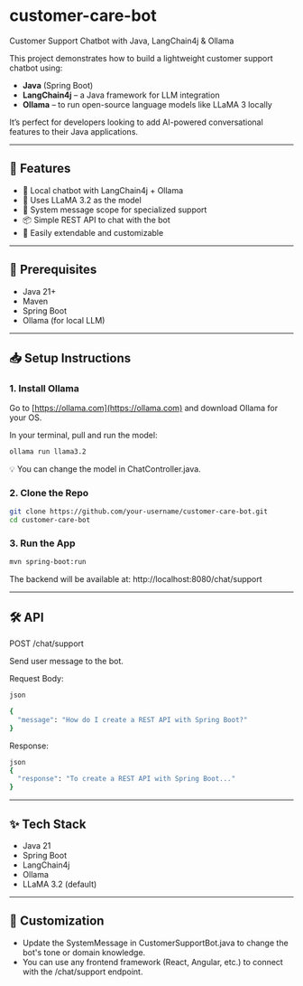 # customer-care-bot
Customer Support Chatbot with Java, LangChain4j &amp; Ollama

This project demonstrates how to build a lightweight customer support chatbot using:

- **Java** (Spring Boot)
- **LangChain4j** – a Java framework for LLM integration
- **Ollama** – to run open-source language models like LLaMA 3 locally

It’s perfect for developers looking to add AI-powered conversational features to their Java applications.

---

## 🚀 Features

- 🤖 Local chatbot with LangChain4j + Ollama
- 🧩 Uses LLaMA 3.2 as the model
- 💬 System message scope for specialized support
- 📦 Simple REST API to chat with the bot
- 🧪 Easily extendable and customizable

---

## 🔧 Prerequisites

- Java 21+
- Maven
- Spring Boot
- Ollama (for local LLM)

---

## 📥 Setup Instructions

### 1. Install Ollama

Go to [https://ollama.com](https://ollama.com) and download Ollama for your OS.

In your terminal, pull and run the model:

```bash
ollama run llama3.2
```

💡 You can change the model in ChatController.java.

### 2. Clone the Repo

```bash
git clone https://github.com/your-username/customer-care-bot.git
cd customer-care-bot
```

### 3. Run the App

```bash
mvn spring-boot:run
```

The backend will be available at:
http://localhost:8080/chat/support

---

## 🛠 API

POST /chat/support

Send user message to the bot.

Request Body:
```bash
json

{
  "message": "How do I create a REST API with Spring Boot?"
}
```
Response:
```bash
json
{
  "response": "To create a REST API with Spring Boot..."
}
```

---

## ✨ Tech Stack

- Java 21
- Spring Boot
- LangChain4j
- Ollama
- LLaMA 3.2 (default)

---

## 📌 Customization

- Update the SystemMessage in CustomerSupportBot.java to change the bot's tone or domain knowledge.
- You can use any frontend framework (React, Angular, etc.) to connect with the /chat/support endpoint.
